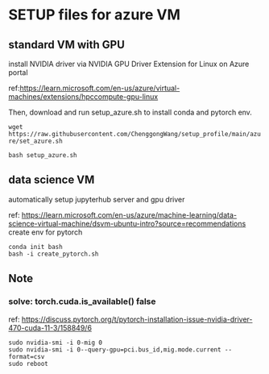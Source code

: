 # SETUP files for azure VM

## standard VM with GPU

install NVIDIA driver via NVIDIA GPU Driver Extension for Linux on Azure portal

ref:https://learn.microsoft.com/en-us/azure/virtual-machines/extensions/hpccompute-gpu-linux

Then, download and run setup_azure.sh to install conda and pytorch env.

`wget https://raw.githubusercontent.com/ChenggongWang/setup_profile/main/azure/set_azure.sh`

`bash setup_azure.sh`

## data science VM

automatically setup jupyterhub server and gpu driver

ref: https://learn.microsoft.com/en-us/azure/machine-learning/data-science-virtual-machine/dsvm-ubuntu-intro?source=recommendations
create env for pytorch
```
conda init bash
bash -i create_pytorch.sh
```

## Note
### solve: torch.cuda.is_available() false
ref: https://discuss.pytorch.org/t/pytorch-installation-issue-nvidia-driver-470-cuda-11-3/158849/6

```
sudo nvidia-smi -i 0-mig 0
sudo nvidia-smi -i 0--query-gpu=pci.bus_id,mig.mode.current --format=csv
sudo reboot
```
